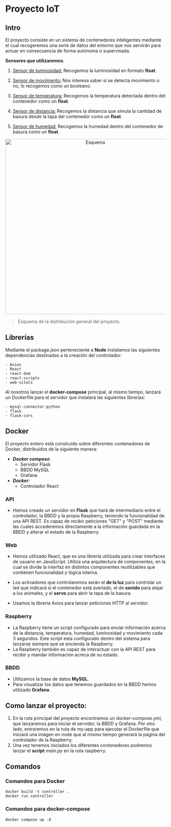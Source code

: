 # Proyecto IoT

## Intro
El proyecto consiste en un sistema de contenedores inteligentes mediante el cual recogeremos una serie de datos del entorno que nos servirán para actuar en consecuencia de forma autónoma o supervisada. 

**Sensores que utilizaremos**:
1. <ins>Sensor de luminosidad:</ins> Recogemos la luminosidad en formato **float**.

2. <ins>Sensor de movimiento:</ins>  Nos interesa saber si se detecta movimiento o no, lo recogemos como un booleano.

3. <ins>Sensor de temperatura:</ins> Recogemos la temperatura detectada dentro del contenedor como un **float**.

4. <ins>Sensor de distancia:</ins> Recogemos la distancia que simula la cantidad de basura desde la tapa del contenedor como un ****float****.

5. <ins>Sensor de humedad:</ins> Recogemos la humedad dentro del contenedor de basura como un **float**.

<p align="center">
<img src="https://user-images.githubusercontent.com/72742772/211576208-b5a2d6ac-6288-4177-9a66-f4064b1b6d6d.png" alt="Esquema" width="550"/>
</p>

> Esquema de la distribución general del proyecto.

## Librerías
Mediante el package.json perteneciente a **Node** instalamos las siguientes dependencias destinadas a la creación del controlador:

    - Axios
    - React
    - react-dom
    - react-scripts
    - web-vitals

Al nosotros lanzar el **docker-compose** principal, al mismo tiempo, lanzará un Dockerfile para el servidor que instalará las siguientes librerías:

    - mysql-connector-python 
    - flask 
    - flask-cors

## Docker

El proyecto entero está construido sobre diferentes contenedores de Docker, distribuidos de la siguiente manera:
- ***Docker compose***:
    - Servidor Flask
    - BBDD MySQL
    - Grafana
- ***Docker***:
    - Controlador React


### API
- Hemos creado un servidor en **Flask** que hará de intermediario entre el controlador, la BBDD y la propia Raspberry, teniendo la funcionalidad de una API REST. Es capaz de recibir peticiones "GET" y "POST" mediante las cuales accederemos directamente a la información guardada en la BBDD y alterar el estado de la Raspberry.  

### Web
- Hemos utilizado React, que es una librería utilizada para crear interfaces de usuario en JavaScript. Utiliza una arquitectura de componentes, en la cual se divide la interfaz en distintos componentes reutilizables que contienen funcionalidad y lógica interna. 

- Los activadores que controlaremos serán el **de la luz** para controlar un led que indicará si el contenedor está averiado, el de **sonido** para alejar a los animales, y el **servo** para abrir la tapa de la basura. 

- Usamos la librería Axios para lanzar peticiones HTTP al servidor.

### Raspberry
- La Raspberry tiene un script configurado para enviar información acerca de la distancia, temperatura, humedad, luminosidad y movimiento cada 3 segundos. Este script esta configurado dentro del sistema para lanzarse siempre que se encienda la Raspberry. 
- La Raspberry también es capaz de interactuar con la API REST para recibir y mandar información acreca de su estado.


### BBDD
- Utilizamos la base de datos **MySQL**.
- Para visualizar los datos que tenemos guardados en la BBDD hemos utilizado **Grafana**.

## Como lanzar el proyecto:
1. En la ruta principal del proyecto encontramos un docker-compose.yml, que lanzaremos para iniciar el servidor, la BBDD y Grafana. Por otro lado, entraremos en la ruta de my-app para ejecutar el Dockerfile que iniciará una imágen en node que al mismo tiempo generará la página del controlador de la Raspberry.
2. Una vez tenemos iniciados los diferentes contenedores podremos lanzar el **script** *main.py* en la ruta raspberry.

## Comandos

### Comandos para Docker
```
docker build -t controller .
docker run controller
```

### Comandos para docker-compose
```
docker compose up -d
```
